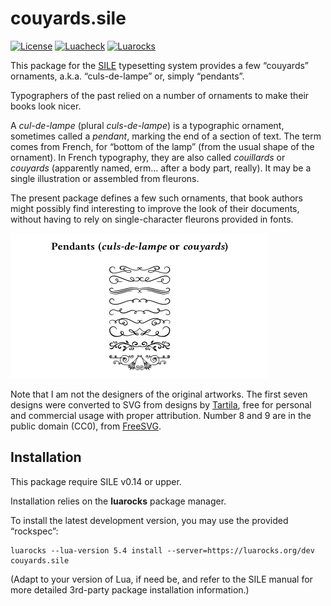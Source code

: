 # couyards.sile

[![License](https://img.shields.io/github/license/Omikhleia/couyards.sile)](LICENSE)
[![Luacheck](https://img.shields.io/github/workflow/status/Omikhleia/couyards.sile/Luacheck?label=Luacheck&logo=Lua)](https://github.com/Omikhleia/couyards.sile/actions?workflow=Luacheck)
[![Luarocks](https://img.shields.io/luarocks/v/Omikhleia/couyards.sile?label=Luarocks&logo=Lua)](https://luarocks.org/modules/Omikhleia/couyards.sile)

This package for the [SILE](https://github.com/sile-typesetter/sile) typesetting
system provides a few “couyards” ornaments, a.k.a. “culs-de-lampe” or, simply “pendants”.

Typographers of the past relied on a number of ornaments to make their books look nicer.

A _cul-de-lampe_ (plural _culs-de-lampe_) is a typographic ornament, sometimes called a
_pendant_, marking the end of a section of text. The term comes from French, for “bottom of
the lamp” (from the usual shape of the ornament). In French typography, they are also called
_couillards_ or _couyards_ (apparently named, erm… after a body part, really). It may be a
single illustration or assembled from fleurons.

The present package defines a few such ornaments, that book authors might possibly find
interesting to improve the look of their documents, without having to rely on single-character
fleurons provided in fonts.

![couyards](couyards.png "Pendants, a.k.a. culs-de-lampe, couyards or fleurons")

Note that I am not the designers of the original artworks.
The first seven designs were converted to SVG from designs by [Tartila](https://fr.freepik.com/vecteurs-libre/diviseurs-fleurs-calligraphiques_10837974.htm), free for personal and commercial usage with proper attribution.
Number 8 and 9 are in the public domain (CC0), from [FreeSVG](https://freesvg.org).

## Installation

This package require SILE v0.14 or upper.

Installation relies on the **luarocks** package manager.

To install the latest development version, you may use the provided “rockspec”:

```
luarocks --lua-version 5.4 install --server=https://luarocks.org/dev couyards.sile
```

(Adapt to your version of Lua, if need be, and refer to the SILE manual for more
detailed 3rd-party package installation information.)
